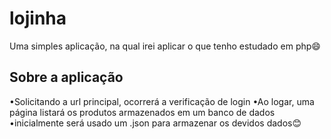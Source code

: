 # lojinha
Uma simples aplicação, na qual irei aplicar o que tenho estudado em php😄

## Sobre a aplicação
•Solicitando a url principal, ocorrerá a verificação de login
•Ao logar, uma página listará os produtos armazenados em um banco de dados 
•inicialmente será usado um .json para armazenar os devidos dados😊

